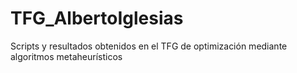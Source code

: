# TFG_AlbertoIglesias

Scripts y resultados obtenidos en el TFG de optimización mediante algoritmos metaheurísticos
